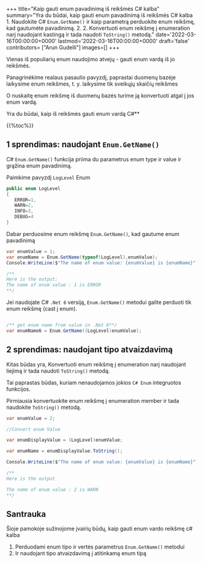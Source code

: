 
+++
title="Kaip gauti enum pavadinimą iš reikšmės C# kalba"
summary="Yra du būdai, kaip gauti enum pavadinimą iš reikšmės C# kalba 1. Naudokite C# `Enum.GetName()` ir kaip parametrą perduokite enum reikšmę, kad gautumėte pavadinimą. 2. 2. Konvertuoti enum reikšmę į enumeration narį naudojant kastingą ir tada naudoti `ToString()` metodą."
date='2022-03-16T00:00:00+0000'
lastmod='2022-03-16T00:00:00+0000'
draft='false'
contributors= ["Arun Gudelli"]
images=[]
+++


Vienas iš populiarių enum naudojimo atvejų - gauti enum vardą iš jo reikšmės.

Panagrinėkime realaus pasaulio pavyzdį, paprastai duomenų bazėje laikysime enum reikšmes, t. y. laikysime tik sveikųjų skaičių reikšmes 

O nuskaitę enum reikšmę iš duomenų bazės turime ją konvertuoti atgal į jos enum vardą.

Yra du būdai, kaip iš reikšmės gauti enum vardą C#** 

{{%toc%}}

## 1 sprendimas: naudojant `Enum.GetName()`

C# `Enum.GetName()` funkcija priima du parametrus enum type ir value ir grąžina enum pavadinimą.

Paimkime pavyzdį `LogLevel` Enum

```csharp
public enum LogLevel
{
   ERROR=1, 
   WARN=2, 
   INFO=3, 
   DEBUG=4
}
```

Dabar perduosime enum reikšmę `Enum.GetName()`, kad gautume enum pavadinimą 

```csharp
var enumValue = 1;
var enumName = Enum.GetName(typeof(LogLevel),enumValue);
Console.WriteLine($"The name of enum value: {enumValue} is {enumName}");

/**
Here is the output:
The name of enum value : 1 is ERROR
**/
```

Jei naudojate C# `.Net 6` versiją, `Enum.GetName()` metodui galite perduoti tik enum reikšmę (cast į enum).

```csharp

/** get enum name from value in .Net 6**/
var enumName6 = Enum.GetName((LogLevel)enumValue);
```

## 2 sprendimas: naudojant tipo atvaizdavimą

Kitas būdas yra, Konvertuoti enum reikšmę į enumeration narį naudojant liejimą ir tada naudoti `ToString()` metodą.

Tai paprastas būdas, kuriam nenaudojamos jokios `C# Enum` integruotos funkcijos.

Pirmiausia konvertuokite enum reikšmę į enumeration member ir tada naudokite `ToString()` metodą.

```csharp
var enumValue = 2;

//Convert enum Value

var enumDisplayValue = (LogLevel)enumValue;

var enumName = enumDisplayValue.ToString();

Console.WriteLine($"The name of enum value: {enumValue} is {enumName}");

/**
Here is the output

The name of enum value : 2 is WARN
**/
```

## Santrauka

Šioje pamokoje sužinojome įvairių būdų, kaip gauti enum vardo reikšmę c# kalba 

1. Perduodami enum tipo ir vertės parametrus `Enum.GetName()` metodui
2. Ir naudojant tipo atvaizdavimą į atitinkamą enum tipą 
